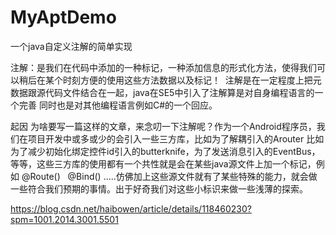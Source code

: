 # MyAptDemo
一个java自定义注解的简单实现

​
注解：是我们在代码中添加的一种标记，一种添加信息的形式化方法，使得我们可以稍后在某个时刻方便的使用这些方法数据以及标记！
 注解是在一定程度上把元数据跟源代码文件结合在一起，java在SE5中引入了注解算是对自身编程语言的一个完善 同时也是对其他编程语言例如C#的一个回应。

起因
为啥要写一篇这样的文章，来念叨一下注解呢？作为一个Android程序员，我们在项目开发中或多或少的会引入一些三方库，比如为了解耦引入的Arouter 比如为了减少初始化绑定控件id引入的butterknife，为了发送消息引入的EventBus，等等，这些三方库的使用都有一个共性就是会在某些java源文件上加一个标记，例如 @Route()   @Bind() .....仿佛加上这些源文件就有了某些特殊的能力，就会做一些符合我们预期的事情。出于好奇我们对这些小标识来做一些浅薄的探索。

https://blog.csdn.net/haibowen/article/details/118460230?spm=1001.2014.3001.5501
